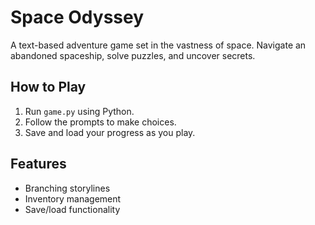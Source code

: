 # Space Odyssey
A text-based adventure game set in the vastness of space. Navigate an abandoned spaceship, solve puzzles, and uncover secrets.

## How to Play
1. Run `game.py` using Python.
2. Follow the prompts to make choices.
3. Save and load your progress as you play.

## Features
- Branching storylines
- Inventory management
- Save/load functionality
